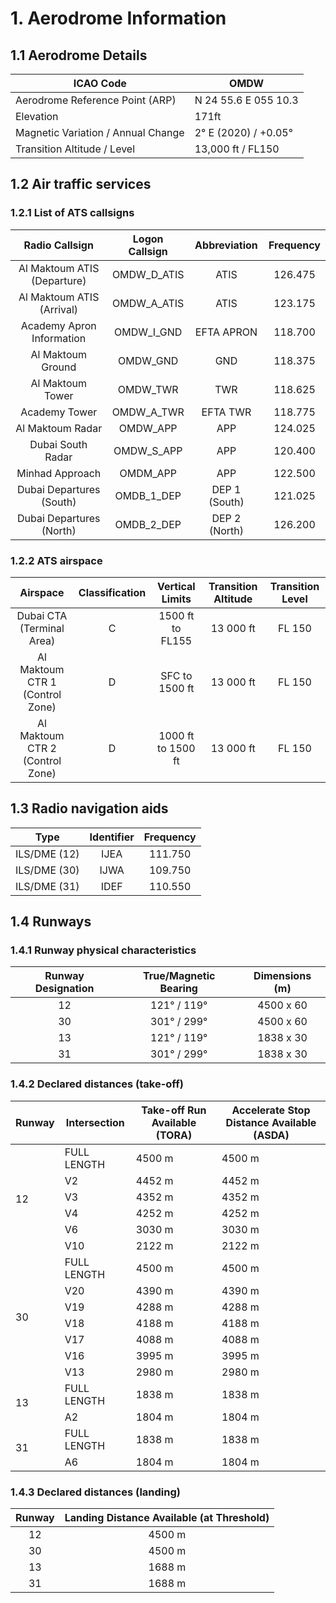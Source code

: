 # 1. Aerodrome Information
## 1.1 Aerodrome Details
| ICAO Code                          |           OMDW       |
|------------------------------------|----------------------|
| Aerodrome Reference Point (ARP)    | N 24 55.6 E 055 10.3 |
| Elevation                          |       171ft          |
| Magnetic Variation / Annual Change | 2° E (2020) / +0.05° |
| Transition Altitude / Level        | 13,000 ft / FL150    |

## 1.2 Air traffic services
### 1.2.1 List of ATS callsigns
| Radio Callsign              | Logon Callsign   | Abbreviation   | Frequency   |
|:---------------------------:|:----------------:|:--------------:|:-----------:|
| Al Maktoum ATIS (Departure) |  OMDW_D_ATIS     |     ATIS       |    126.475  |
| Al Maktoum ATIS (Arrival)   | OMDW_A_ATIS      |     ATIS       |  123.175    |
|  Academy Apron Information  |   OMDW_I_GND     |    EFTA APRON  |  118.700    |
| Al Maktoum Ground           |   OMDW_GND       |      GND       |   118.375   |
|    Al Maktoum Tower         |      OMDW_TWR    |     TWR        |   118.625   |
|     Academy Tower           |     OMDW_A_TWR   |    EFTA TWR    |    118.775  |
|  Al Maktoum Radar           |     OMDW_APP     |     APP        |   124.025   |
|     Dubai South Radar       |    OMDW_S_APP    |    APP         |   120.400   |
|     Minhad Approach         |      OMDM_APP    |    APP         |   122.500   |
|    Dubai Departures (South) |     OMDB_1_DEP   | DEP 1 (South)  |   121.025   |
|   Dubai Departures (North)  |     OMDB_2_DEP   | DEP 2 (North)  |   126.200   |


### 1.2.2 ATS airspace
| Airspace                        | Classification   | Vertical Limits    | Transition Altitude   | Transition Level   |
|:-------------------------------:|:----------------:|:------------------:|:---------------------:|:------------------:|
| Dubai CTA (Terminal Area)       |       C          |   1500 ft to FL155 | 13 000 ft             | FL 150             |
| Al Maktoum CTR 1 (Control Zone) |       D          |    SFC to 1500 ft  | 13 000 ft             | FL 150             |
| Al Maktoum CTR 2 (Control Zone) |       D          | 1000 ft to 1500 ft | 13 000 ft             | FL 150             |

## 1.3 Radio navigation aids
| Type            | Identifier   | Frequency   |
|:---------------:|:------------:|:-----------:|
|   ILS/DME (12)  |   IJEA       |  111.750    |
|   ILS/DME (30)  |   IJWA       |  109.750    |
|   ILS/DME (31)  |   IDEF       |  110.550    |

## 1.4 Runways
### 1.4.1 Runway physical characteristics
| Runway Designation   | True/Magnetic Bearing     | Dimensions (m)   |
|:--------------------:|:-------------------------:|:----------------:|
|      12              |         121° / 119°       |     4500 x 60    |
|      30              |      301° / 299°          |     4500 x 60    |
|     13               |        121° / 119°        |      1838 x 30   |
|      31              |         301° / 299°       |    1838 x 30     |

### 1.4.2 Declared distances (take-off)
<table><thead>
  <tr>
    <th>Runway</th>
    <th>Intersection</th>
    <th>Take-off Run Available (TORA)</th>
    <th>Accelerate Stop Distance Available (ASDA)</th>
  </tr></thead>
<tbody>
  <tr>
    <td rowspan="6">12</td>
    <td>FULL LENGTH</td>
    <td>4500 m</td>
    <td>4500 m</td>
  </tr>
  <tr>
    <td>V2</td>
    <td>4452 m</td>
    <td>4452 m</td>
  </tr>
  <tr>
    <td>V3</td>
    <td>4352 m</td>
    <td>4352 m</td>
  </tr>
  <tr>
    <td>V4</td>
    <td>4252 m </td>
    <td>4252 m</td>
  </tr>
  <tr>
    <td>V6</td>
    <td>3030 m</td>
    <td>3030 m</td>
  </tr>
  <tr>
    <td>V10</td>
    <td>2122 m</td>
    <td>2122 m</td>
  </tr>
  <tr>
    <td rowspan="7">30</td>
    <td>FULL LENGTH</td>
    <td>4500 m</td>
    <td>4500 m</td>
  </tr>
  <tr>
    <td>V20</td>
    <td>4390 m</td>
    <td>4390 m</td>
  </tr>
  <tr>
    <td>V19</td>
    <td>4288 m</td>
    <td>4288 m</td>
  </tr>
  <tr>
    <td>V18</td>
    <td>4188 m</td>
    <td>4188 m</td>
  </tr>
  <tr>
    <td>V17</td>
    <td>4088 m</td>
    <td>4088 m</td>
  </tr>
  <tr>
    <td>V16</td>
    <td>3995 m</td>
    <td>3995 m</td>
  </tr>
  <tr>
    <td>V13</td>
    <td>2980 m</td>
    <td>2980 m</td>
  </tr>
  <tr>
    <td rowspan="2">13</td>
    <td>FULL LENGTH</td>
    <td>1838 m</td>
    <td>1838 m</td>
  </tr>
  <tr>
    <td>A2</td>
    <td>1804 m</td>
    <td>1804 m</td>
  </tr>
  <tr>
    <td rowspan="2">31</td>
    <td>FULL LENGTH</td>
    <td>1838 m</td>
    <td>1838 m</td>
  </tr>
  <tr>
    <td>A6</td>
    <td>1804 m</td>
    <td>1804 m</td>
  </tr>
</tbody></table>

### 1.4.3 Declared distances (landing)
| Runway | Landing Distance Available (at Threshold) |
|:------:|:-----------------------------------------:|
|   12   |              4500 m                       |
|   30   |              4500 m                       |
|   13   |              1688 m                       |
|   31   |              1688 m                       |
